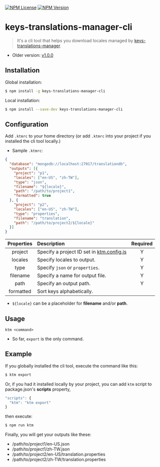 [![NPM License][npm-license-image]][npm-license-url]
[![NPM Version][npm-version-image]][npm-version-url]

[npm-license-image]: https://img.shields.io/npm/l/keys-translations-manager-cli.svg
[npm-license-url]: https://www.npmjs.com/package/keys-translations-manager-cli
[npm-version-image]: https://img.shields.io/npm/v/keys-translations-manager-cli.svg
[npm-version-url]: https://www.npmjs.com/package/keys-translations-manager-cli

# keys-translations-manager-cli
> It's a cli tool that helps you download locales managed by [keys-translations-manager](https://github.com/chejen/keys-translations-manager).

* Older version: [v1.0.0](https://github.com/chejen/keys-translations-manager/blob/master/docs/cli-v1.0.md)


## Installation
Global installation:
```sh
$ npm install -g keys-translations-manager-cli
```

Local installation:
```sh
$ npm install --save-dev keys-translations-manager-cli
```

## Configuration
Add `.ktmrc` to your home directory (or add `.ktmrc` into your project if you installed the cli tool locally.)

* Sample `.ktmrc`:
```json
{
  "database": "mongodb://localhost:27017/translationdb",
  "outputs": [{
    "project": "p1",
    "locales": ["en-US", "zh-TW"],
    "type": "json",
    "filename": "${locale}",
    "path": "/path/to/project1",
    "formatted": true
  }, {
    "project": "p2",
    "locales": ["en-US", "zh-TW"],
    "type": "properties",
    "filename": "translation",
    "path": "/path/to/project2/${locale}"
  }]
}
```

| Properties | Description | Required |
|:----------:|:-----|:-----:|
| project    | Specify a project ID set in [ktm.config.js](https://github.com/chejen/keys-translations-manager/blob/master/ktm.config.js)| Y |
| locales    | Specify locales to output.| Y |
| type       | Specify `json` or `properties`. | Y |
| filename   | Specify a name for output file. | Y |
| path       | Specify an output path. | Y |
| formatted  | Sort keys alphabetically. |

- `${locale}` can be a placeholder for **filename** and/or **path**.


## Usage
```
ktm <command>
```
* So far, `export` is the only command.


## Example
If you globally installed the cli tool, execute the command like this:
```sh
$ ktm export
```
Or, if you had it installed locally by your project, you can add `ktm` script to package.json's **scripts** property,
```js
"scripts": {
  "ktm": "ktm export"
}
```
then execute:
```sh
$ npm run ktm
```

Finally, you will get your outputs like these:
* /path/to/project1/en-US.json
* /path/to/project1/zh-TW.json
* /path/to/project2/en-US/translation.properties
* /path/to/project2/zh-TW/translation.properties
